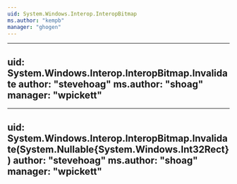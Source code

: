 ```yaml
---
uid: System.Windows.Interop.InteropBitmap
ms.author: "kempb"
manager: "ghogen"
---
```


---
uid: System.Windows.Interop.InteropBitmap.Invalidate
author: "stevehoag"
ms.author: "shoag"
manager: "wpickett"
---

---
uid: System.Windows.Interop.InteropBitmap.Invalidate(System.Nullable{System.Windows.Int32Rect})
author: "stevehoag"
ms.author: "shoag"
manager: "wpickett"
---
